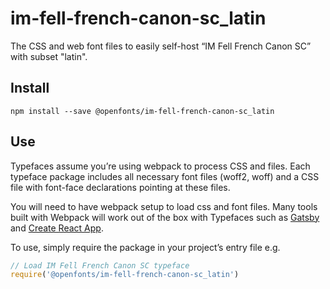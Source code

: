 
# im-fell-french-canon-sc_latin

The CSS and web font files to easily self-host “IM Fell French Canon SC” with subset "latin".

## Install

`npm install --save @openfonts/im-fell-french-canon-sc_latin`

## Use

Typefaces assume you’re using webpack to process CSS and files. Each typeface
package includes all necessary font files (woff2, woff) and a CSS file with
font-face declarations pointing at these files.

You will need to have webpack setup to load css and font files. Many tools built
with Webpack will work out of the box with Typefaces such as [Gatsby](https://github.com/gatsbyjs/gatsby)
and [Create React App](https://github.com/facebookincubator/create-react-app).

To use, simply require the package in your project’s entry file e.g.

```javascript
// Load IM Fell French Canon SC typeface
require('@openfonts/im-fell-french-canon-sc_latin')
```
